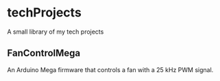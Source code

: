 # techProjects
A small library of my tech projects

## FanControlMega
An Arduino Mega firmware that controls a fan with a 25 kHz PWM signal.

